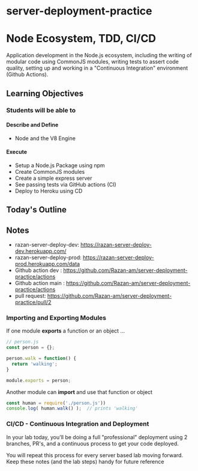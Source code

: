 # server-deployment-practice

# Node Ecosystem, TDD, CI/CD

Application development in the Node.js ecosystem, including the writing of modular code using CommonJS modules, writing tests to assert code quality, setting up and working in a "Continuous Integration"  environment (Github Actions).

## Learning Objectives

### Students will be able to

#### Describe and Define

- Node and the V8 Engine

#### Execute

- Setup a Node.js Package using npm
- Create CommonJS modules
- Create a simple express server
- See passing tests via GitHub actions (CI)
- Deploy to Heroku using CD

## Today's Outline

<!-- To Be Completed By Instructor -->

## Notes
- razan-server-deploy-dev: https://razan-server-deploy-dev.herokuapp.com/
- razan-server-deploy-prod: https://razan-server-deploy-prod.herokuapp.com/data
- Github action dev : https://github.com/Razan-am/server-deployment-practice/actions
- Github action main :  https://github.com/Razan-am/server-deployment-practice/actions
- pull request: https://github.com/Razan-am/server-deployment-practice/pull/2



### Importing and Exporting Modules

If one module **exports** a function or an object ...

```javascript
// person.js
const person = {};

person.walk = function() {
  return 'walking';
}

module.exports = person;
```

Another module can **import** and use that function or object

```javascript
const human = require('./person.js'))
console.log( human.walk() );  // prints 'walking'
```

### CI/CD - Continuous Integration and Deployment

In your lab today, you'll be doing a full "professional" deployment using 2 branches, PR's, and a continuous process to get your code deployed.

You will repeat this process for every server based lab moving forward. Keep these notes (and the lab steps) handy for future reference
